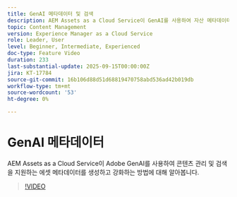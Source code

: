 ```yaml
---
title: GenAI 메타데이터 및 검색
description: AEM Assets as a Cloud Service이 GenAI를 사용하여 자산 메타데이터를 생성하고 강화하여 컨텐츠 관리 및 검색을 지원하는 방법에 대해 알아봅니다.
topic: Content Management
version: Experience Manager as a Cloud Service
role: Leader, User
level: Beginner, Intermediate, Experienced
doc-type: Feature Video
duration: 233
last-substantial-update: 2025-09-15T00:00:00Z
jira: KT-17784
source-git-commit: 16b106d88d51d68819470758abd536ad42b019db
workflow-type: tm+mt
source-wordcount: '53'
ht-degree: 0%

---
```



# GenAI 메타데이터

AEM Assets as a Cloud Service이 Adobe GenAI를 사용하여 콘텐츠 관리 및 검색을 지원하는 에셋 메타데이터를 생성하고 강화하는 방법에 대해 알아봅니다.

>[!VIDEO](https://video.tv.adobe.com/v/3474891/?learn=on&enablevpops)
